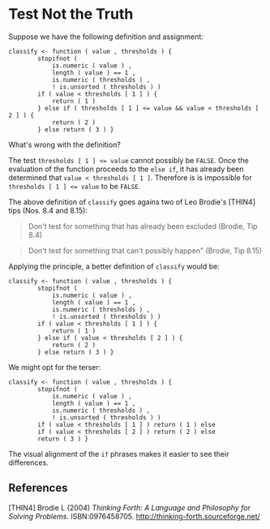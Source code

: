 Test Not the Truth
==================

Suppose we have the following definition and assignment:

    classify <- function ( value , thresholds ) {
            stopifnot (
                is.numeric ( value ) ,
                length ( value ) == 1 ,
                is.numeric ( thresholds ) ,
                ! is.unsorted ( thresholds ) )
            if ( value < thresholds [ 1 ] ) {
                return ( 1 )
            } else if ( thresholds [ 1 ] <= value && value < thresholds [ 2 ] ) {
                return ( 2 )
            } else return ( 3 ) }

What's wrong with the definition?

The test `thresholds [ 1 ] <= value` cannot possibly be `FALSE`.
Once the evaluation of the function proceeds to the `else if`,
it has already been determined that `value < thresholds [ 1 ]`.
Therefore is is impossible for `thresholds [ 1 ] <= value` to
be `FALSE`.

The above definition of `classify` goes agains two of Leo
Brodie's \[THIN4\] tips (Nos. 8.4 and 8.15):

> Don't test for something that has already been excluded (Brodie, Tip 8.4)

> Don't test for something that can't possibly happen" (Brodie, Tip 8.15)

Applying the principle, a better definition of `classify` would be:

    classify <- function ( value , thresholds ) {
            stopifnot (
                is.numeric ( value ) ,
                length ( value ) == 1 ,
                is.numeric ( thresholds ) ,
                ! is.unsorted ( thresholds ) )
            if ( value < thresholds [ 1 ] ) {
                return ( 1 )
            } else if ( value < thresholds [ 2 ] ) {
                return ( 2 )
            } else return ( 3 ) }
            
We might opt for the terser:

    classify <- function ( value , thresholds ) {
            stopifnot (
                is.numeric ( value ) ,
                length ( value ) == 1 ,
                is.numeric ( thresholds ) ,
                ! is.unsorted ( thresholds ) )
            if ( value < thresholds [ 1 ] ) return ( 1 ) else
            if ( value < thresholds [ 2 ] ) return ( 2 ) else
            return ( 3 ) }

The visual alignment of the `if` phrases makes it easier to
see their differences.

References
----------

\[THIN4\] Brodie L (2004) _Thinking Forth: A Language and Philosophy for
Solving Problems_. ISBN:0976458705.
http://thinking-forth.sourceforge.net/
